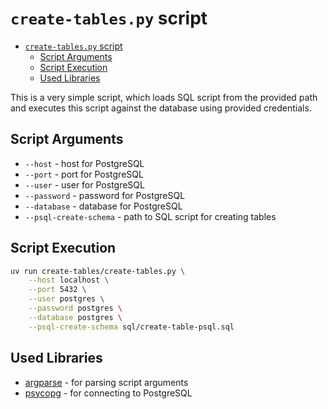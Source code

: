 # `create-tables.py` script

- [`create-tables.py` script](#create-tablespy-script)
  - [Script Arguments](#script-arguments)
  - [Script Execution](#script-execution)
  - [Used Libraries](#used-libraries)


This is a very simple script, which loads SQL script from the provided path and executes this script against the database using provided credentials.

## Script Arguments

- `--host` - host for PostgreSQL
- `--port` - port for PostgreSQL
- `--user` - user for PostgreSQL
- `--password` - password for PostgreSQL
- `--database` - database for PostgreSQL
- `--psql-create-schema` - path to SQL script for creating tables

## Script Execution

```bash
uv run create-tables/create-tables.py \
    --host localhost \
    --port 5432 \
    --user postgres \
    --password postgres \
    --database postgres \
    --psql-create-schema sql/create-table-psql.sql
```

## Used Libraries

- [argparse](https://docs.python.org/3/library/argparse.html) - for parsing script arguments
- [psycopg](https://www.psycopg.org/) - for connecting to PostgreSQL